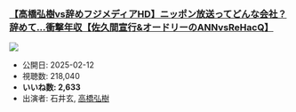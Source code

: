 ### [【高橋弘樹vs辞めフジメディアHD】ニッポン放送ってどんな会社？辞めて…衝撃年収【佐久間宣行&オードリーのANNvsReHacQ】](https://www.youtube.com/watch?v=3Ew-l3YGbiI)
[![](https://img.youtube.com/vi/3Ew-l3YGbiI/sddefault.jpg)](https://www.youtube.com/watch?v=3Ew-l3YGbiI)
-   公開日: 2025-02-12
-   視聴数: 218,040
-   **いいね数: 2,633**
-   出演者: 石井玄, [高橋弘樹](/rehacq_fan/people/高橋弘樹 "wikilink")
